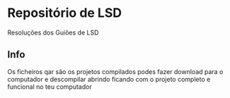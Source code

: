 # Repositório de LSD 
 Resoluções dos Guiões de LSD

## Info
 Os ficheiros qar são os projetos compilados podes fazer download para o computador e descompilar abrindo ficando com o projeto completo e funcional no teu computador 
